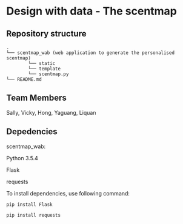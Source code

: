 # Design with data - The scentmap


## Repository structure
```
.
└── scentmap_wab (web application to generate the personalised scentmap)
		└── static
		└── template
		└── scentmap.py
└── README.md

```

## Team Members
Sally,
Vicky,
Hong,
Yaguang,
Liquan

## Depedencies
scentmap_wab:

Python 3.5.4

Flask

requests

To install dependencies, use following command:
```
pip install Flask

pip install requests
```
